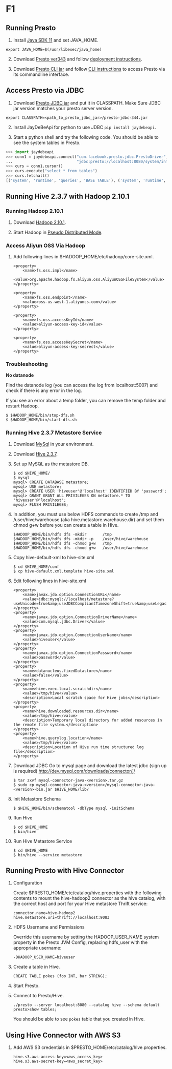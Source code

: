 # F1

## Running Presto

1. Install [Java SDK 11](https://www.oracle.com/java/technologies/javase-jdk11-downloads.html) and set JAVA_HOME.
```
export JAVA_HOME=$(/usr/libexec/java_home)
```

2. Download [Presto ver343](https://repo1.maven.org/maven2/io/prestosql/presto-server/343/presto-server-343.tar.gz) and follow [deployment instructions](https://prestosql.io/docs/current/installation/deployment.html).

3. Download [Presto CLI jar](https://repo1.maven.org/maven2/io/prestosql/presto-cli/343/presto-cli-343-executable.jar) and follow [CLI instructions](https://prestosql.io/docs/current/installation/cli.html#) to access Presto via its commandline interface.

## Access Presto via JDBC

1. Download [Presto JDBC jar](https://repo1.maven.org/maven2/io/prestosql/presto-jdbc/343/presto-jdbc-343.jar) and put it in CLASSPATH. Make Sure JDBC jar version matches your presto server version.
```
export CLASSPATH=<path_to_presto_jdbc_jar>/presto-jdbc-344.jar
```

2. Install JayDeBeApi for python to use JDBC `pip install jaydebeapi`.

3. Start a python shell and try the following code. You should be able to see the system tables in Presto.
```python
>>> import jaydebeapi
>>> conn1 = jaydebeapi.connect("com.facebook.presto.jdbc.PrestoDriver",
...                            "jdbc:presto://localhost:8080/system/information_schema", ["root", ""])
>>> curs = conn1.cursor()
>>> curs.execute("select * from tables")
>>> curs.fetchall()
[('system', 'runtime', 'queries', 'BASE TABLE'), ('system', 'runtime', 'transactions', 'BASE TABLE'), ('system', 'information_schema', 'enabled_roles', 'BASE TABLE'), ('system', 'jdbc', 'types', 'BASE TABLE'), ('system', 'jdbc', 'udts', 'BASE TABLE'), ('system', 'metadata', 'column_properties', 'BASE TABLE'), ('system', 'jdbc', 'super_types', 'BASE TABLE'), ('system', 'information_schema', 'views', 'BASE TABLE'), ('system', 'information_schema', 'applicable_roles', 'BASE TABLE'), ('system', 'jdbc', 'procedure_columns', 'BASE TABLE'), ('system', 'information_schema', 'schemata', 'BASE TABLE'), ('system', 'jdbc', 'procedures', 'BASE TABLE'), ('system', 'information_schema', 'columns', 'BASE TABLE'), ('system', 'information_schema', 'table_privileges', 'BASE TABLE'), ('system', 'information_schema', 'roles', 'BASE TABLE'), ('system', 'jdbc', 'pseudo_columns', 'BASE TABLE'), ('system', 'jdbc', 'tables', 'BASE TABLE'), ('system', 'runtime', 'tasks', 'BASE TABLE'), ('system', 'metadata', 'analyze_properties', 'BASE TABLE'), ('system', 'metadata', 'catalogs', 'BASE TABLE'), ('system', 'jdbc', 'attributes', 'BASE TABLE'), ('system', 'jdbc', 'super_tables', 'BASE TABLE'), ('system', 'runtime', 'nodes', 'BASE TABLE'), ('system', 'information_schema', 'tables', 'BASE TABLE'), ('system', 'metadata', 'table_properties', 'BASE TABLE'), ('system', 'jdbc', 'schemas', 'BASE TABLE'), ('system', 'jdbc', 'catalogs', 'BASE TABLE'), ('system', 'jdbc', 'columns', 'BASE TABLE'), ('system', 'jdbc', 'table_types', 'BASE TABLE'), ('system', 'metadata', 'schema_properties', 'BASE TABLE')]
```

## Running Hive 2.3.7 with Hadoop 2.10.1

### Running Hadoop 2.10.1

1. Download [Hadoop 2.10.1](https://www.apache.org/dyn/closer.cgi/hadoop/common/hadoop-2.10.1/hadoop-2.10.1.tar.gz).

2. Start Hadoop in [Pseudo Distributed Mode](https://hadoop.apache.org/docs/r2.10.1/hadoop-project-dist/hadoop-common/SingleCluster.html#Pseudo-Distributed_Operation).

### Access Aliyun OSS Via Hadoop

1. Add following lines in $HADOOP_HOME/etc/hadoop/core-site.xml.

    ```
    <property>
        <name>fs.oss.impl</name>
        <value>org.apache.hadoop.fs.aliyun.oss.AliyunOSSFileSystem</value>
    </property>

    <property>
        <name>fs.oss.endpoint</name>
        <value>oss-us-west-1.aliyuncs.com</value>
    </property>

    <property>
        <name>fs.oss.accessKeyId</name>
        <value>aliyun-access-key-id</value>
    </property>

    <property>
        <name>fs.oss.accessKeySecret</name>
        <value>aliyun-access-key-secrect</value>
    </property>
    ```

### Troubleshooting

**No datanode**

Find the datanode log (you can access the log from localhost:5007) and check if there is any error in the log.

If you see an error about a temp folder, you can remove the temp folder and restart Hadoop.
```
$ $HADOOP_HOME/bin/stop-dfs.sh
$ $HADOOP_HOME/bin/start-dfs.sh
```

### Running Hive 2.3.7 Metastore Service

1. Download [MySql](https://dev.mysql.com/doc/refman/8.0/en/installing.html) in your environment.

2. Download [Hive 2.3.7](https://mirror.bit.edu.cn/apache/hive/hive-2.3.7/). 

3. Set up MySQL as the metastore DB.
    ```
    $ cd $HIVE_HOME/
    $ mysql
    mysql> CREATE DATABASE metastore;
    mysql> USE metastore;
    mysql> CREATE USER 'hiveuser'@'localhost' IDENTIFIED BY 'password';
    mysql> GRANT GRANT ALL PRIVILEGES ON metastore.* TO 'hiveuser'@'localhost'; 
    mysql> FLUSH PRIVILEGES;
    ```

4. In addition, you must use below HDFS commands to create /tmp and /user/hive/warehouse (aka hive.metastore.warehouse.dir) and set them chmod g+w before you can create a table in Hive.

    ```
    $HADOOP_HOME/bin/hdfs dfs -mkdir       /tmp
    $HADOOP_HOME/bin/hdfs dfs -mkdir -p    /user/hive/warehouse
    $HADOOP_HOME/bin/hdfs dfs -chmod g+w   /tmp
    $HADOOP_HOME/bin/hdfs dfs -chmod g+w   /user/hive/warehouse
    ```

5. Copy hive-default-xml to hive-site.xml
    ```
    $ cd $HIVE_HOME/conf
    $ cp hive-default.xml.template hive-site.xml
    ```

6. Edit following lines in hive-site.xml
    ```
    <property>
        <name>javax.jdo.option.ConnectionURL</name>
        <value>jdbc:mysql://localhost/metastore?useUnicode=true&amp;useJDBCCompliantTimezoneShift=true&amp;useLegacyDatetimeCode=false&amp;serverTimezone=UTC</value>
    </property>
    <property>
        <name>javax.jdo.option.ConnectionDriverName</name>
        <value>com.mysql.jdbc.Driver</value>
    </property>
    <property>
        <name>javax.jdo.option.ConnectionUserName</name>
        <value>hiveuser</value>
    </property>
    <property>
        <name>javax.jdo.option.ConnectionPassword</name>
        <value>password</value>
    </property>
    <property>
        <name>datanucleus.fixedDatastore</name>
        <value>false</value>
    </property>
    <property>
        <name>hive.exec.local.scratchdir</name>
        <value>/tmp/hive</value>
        <description>Local scratch space for Hive jobs</description>
    </property>
    <property>
        <name>hive.downloaded.resources.dir</name>
        <value>/tmp/hive</value>
        <description>Temporary local directory for added resources in the remote file system.</description>
    </property>
    <property>
        <name>hive.querylog.location</name>
        <value>/tmp/hive</value>
        <description>Location of Hive run time structured log file</description>
    </property>
    ```

7. Download JDBC
    Go to mysql page and download the latest jdbc (sign up is required) http://dev.mysql.com/downloads/connector/j/
    ```
    $ tar zxvf mysql-connector-java-<version>.tar.gz
    $ sudo cp mysql-connector-java-<version>/mysql-connector-java-<version>-bin.jar $HIVE_HOME/lib/
    ```

7. Init Metastore Schema
    ```
    $ $HIVE_HOME/bin/schematool -dbType mysql -initSchema
    ```

8. Run Hive
    ```
    $ cd $HIVE_HOME
    $ bin/hive
    ```

9. Run Hive Metastore Service
    ```
    $ cd $HIVE_HOME
    $ bin/hive --service metastore
    ```

## Running Presto with Hive Connector

1. Configuration

    Create $PRESTO_HOME/etc/catalog/hive.properties with the following contents to mount the hive-hadoop2 connector as the hive catalog, with the correct host and port for your Hive metastore Thrift service:
    ```
    connector.name=hive-hadoop2
    hive.metastore.uri=thrift://localhost:9083
    ```

2. HDFS Username and Permissions

    Override this username by setting the HADOOP_USER_NAME system property in the Presto JVM Config, replacing hdfs_user with the appropriate username:
    ```
    -DHADOOP_USER_NAME=hiveuser
    ```

3. Create a table in Hive.
    ```
    CREATE TABLE pokes (foo INT, bar STRING);
    ```

4. Start Presto.

5. Connect to Presto/Hive.
    ```
    ./presto --server localhost:8080 --catalog hive --schema default
    presto>show tables;
    ```
    You should be able to see `pokes` table that you created in Hive.

## Using Hive Connector with AWS S3

1. Add AWS S3 credentials in $PRESTO_HOME/etc/catalog/hive.properties.
    ```
    hive.s3.aws-access-key=<aws_access_key>
    hive.s3.aws-secret-key=<aws_secret_key>
    ```